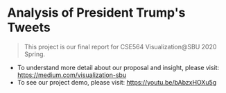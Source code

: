 # Analysis of President Trump's Tweets

> This project is our final report for CSE564 Visualization@SBU 2020 Spring.

- To understand more detail about our proposal and insight, please visit: https://medium.com/visualization-sbu
- To see our project demo, please visit: https://youtu.be/bAbzxHOXu5g

